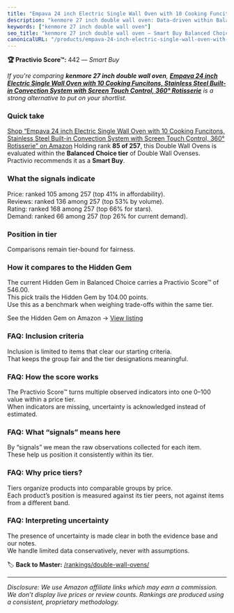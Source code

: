 ```yaml
---
title: "Empava 24 inch Electric Single Wall Oven with 10 Cooking Funcitons, Stainless Steel Built-in Convection System with Screen Touch Control, 360° Rotisserie"
description: "kenmore 27 inch double wall oven: Data-driven within Balanced Choice ranking using the Practivio Score™. Positioned by quality, value, demand, findability, mom…"
keywords: ["kenmore 27 inch double wall oven"]
seo_title: "kenmore 27 inch double wall oven — Smart Buy Balanced Choice (2025)"
canonicalURL: "/products/empava-24-inch-electric-single-wall-oven-with-10-cooking-funcitons-stainless-steel-built-in-convection-system-with-screen-touch-control-360-rotisserie-B0DGK8RWBB/"
---
```


**🏆 Practivio Score™:** 442 — _Smart Buy_


*If you're comparing **kenmore 27 inch double wall oven**, **[Empava 24 inch Electric Single Wall Oven with 10 Cooking Funcitons, Stainless Steel Built-in Convection System with Screen Touch Control, 360° Rotisserie](https://www.amazon.com/dp/B0DGK8RWBB?tag=practivio-20)** is a strong alternative to put on your shortlist.*
### Quick take
[Shop “Empava 24 inch Electric Single Wall Oven with 10 Cooking Funcitons, Stainless Steel Built-in Convection System with Screen Touch Control, 360° Rotisserie” on Amazon](https://www.amazon.com/dp/B0DGK8RWBB?tag=practivio-20)
Holding rank **85 of 257**, this Double Wall Ovens is evaluated within the **Balanced Choice tier** of Double Wall Ovenses.  
Practivio recommends it as a **Smart Buy**.

### What the signals indicate
Price: ranked 105 among 257 (top 41% in affordability).  
Reviews: ranked 136 among 257 (top 53% by volume).  
Rating: ranked 168 among 257 (top 66% for stars).  
Demand: ranked 66 among 257 (top 26% for current demand).

### Position in tier
Comparisons remain tier-bound for fairness.

### How it compares to the Hidden Gem
The current Hidden Gem in Balanced Choice carries a Practivio Score™ of 546.00.  
This pick trails the Hidden Gem by 104.00 points.  
Use this as a benchmark when weighing trade-offs within the same tier.  

See the Hidden Gem on Amazon → [View listing](https://www.amazon.com/dp/B09B7SB46R?tag=practivio-20)

### FAQ: Inclusion criteria
Inclusion is limited to items that clear our starting criteria.  
That keeps the group fair and the tier designations meaningful.

### FAQ: How the score works
The Practivio Score™ turns multiple observed indicators into one 0–100 value within a price tier.  
When indicators are missing, uncertainty is acknowledged instead of estimated.

### FAQ: What “signals” means here
By “signals” we mean the raw observations collected for each item.  
These help us position it consistently within its tier.

### FAQ: Why price tiers?
Tiers organize products into comparable groups by price.  
Each product’s position is measured against its tier peers, not against items from a different band.

### FAQ: Interpreting uncertainty
The presence of uncertainty is made clear in both the evidence base and our notes.  
We handle limited data conservatively, never with assumptions.


🏷️ **Back to Master:** [/rankings/double-wall-ovens/](/rankings/double-wall-ovens/)

---
_Disclosure: We use Amazon affiliate links which may earn a commission. We don’t display live prices or review counts. Rankings are produced using a consistent, proprietary methodology._
